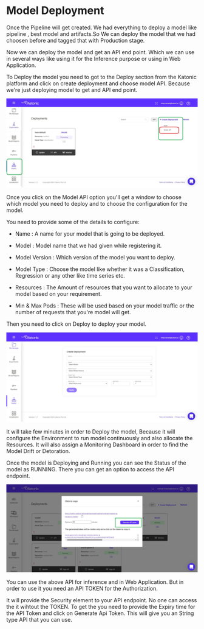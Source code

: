 # Model Deployment

Once the Pipeline will get created. We had everything to deploy a model like pipeline , best model and artifacts.So We can deploy the model that we had choosen before and tagged that with Production stage.

Now we can deploy the model and get an API end point. Which we can use in several ways like using it for the Inference purpose or using in Web Application.

To Deploy the model you need to got to the Deploy section from the Katonic platform and click on create deployment and choose model API. Because we're just deploying model to get and API end point.

![deploy model](img_src/deploy_model.jpg)

Once you click on the Model API option you'll get a window to choose which model you need to deploy and to choose the configuration for the model.

You need to provide some of the details to configure:

* Name : A name for your model that is going to be deployed.

* Model : Model name that we had given while registering it.

* Model Version : Which version of the model you want to deploy.

* Model Type : Choose the model like whether it was a Classification, Regression or any other like time series etc.

* Resources : The Amount of resources that you want to allocate to your model based on your requirement.

* Min & Max Pods : These will be used based on your model traffic or the number of requests that you're model will get. 

Then you need to click on Deploy to deploy your model.

![configure deploy model](img_src/configure_model_deploy.jpg)

It will take few minutes in order to Deploy the model, Because it will configure the Environment to run model continuously and also allocate the Resources. It will also assign a Monitoring Dashboard in order to find the Model Drift or Detoration.

Once the model is Deploying and Running you can see the Status of the model as RUNNING. There you can get an option to access the API endpoint.

![model API](img_src/model_API.jpg)

You can use the above API for inference and in Web Application. But in order to use it you need an API TOKEN for the Authorization.

It will provide the Security element to your API endpoint. No one can access the it wihtout the TOKEN. To get the you need to provide the Expiry time for the API Token and click on Generate Api Token. This will give you an String type API that you can use.